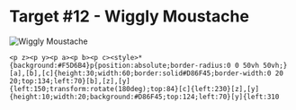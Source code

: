 # Target #12 - Wiggly Moustache

![Wiggly Moustache](https://cssbattle.dev/targets/12.png)

```
<p z><p y><p a><p b><p c><style>*{background:#F5D6B4}p{position:absolute;border-radius:0 0 50vh 50vh;}[a],[b],[c]{height:30;width:60;border:solid#D86F45;border-width:0 20 20;top:134;left:70}[b],[z],[y]{left:150;transform:rotate(180deg);top:84}[c]{left:230}[z],[y]{height:10;width:20;background:#D86F45;top:124;left:70}[y]{left:310
```
